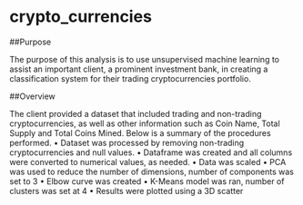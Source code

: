 # crypto_currencies

##Purpose

The purpose of this analysis is to use unsupervised machine learning to assist an important client, a prominent investment bank, in creating a
classification system for their trading cryptocurrencies portfolio. 

##Overview

The client provided a dataset that included trading and non-trading cryptocurrencies, as well as other information such as Coin Name, Total Supply and 
Total Coins Mined. Below is a summary of the procedures performed. 
•	Dataset was processed by removing non-trading cryptocurrencies and null values. 
•	Dataframe was created and all columns were converted to numerical values, as needed. 
•	Data was scaled
•	PCA was used to reduce the number of dimensions, number of components was set to 3
•	Elbow curve was created
•	K-Means model was ran, number of clusters was set at 4
•	Results were plotted using a 3D scatter
